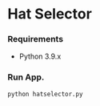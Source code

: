 # Hat Selector

### Requirements 
<ul>
 <li>Python 3.9.x</li>
</ul>

### Run App.

<code>python hatselector.py</code>
